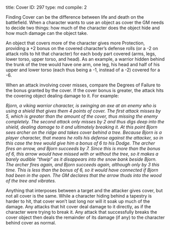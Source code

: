 title:          Cover
ID:             297
type:           md
compile:        2


Finding Cover can be the difference between life and death on the battlefield. When a character wants to use an object as cover the GM needs to decide two things: how much of the character does the object hide and how much damage can the object take.

An object that covers more of the character gives more Protection, providing a +2 bonus on the covered character’s defense rolls (or a -2 on attack rolls to hit that character) for each body part covered (arms, legs, lower torso, upper torso, and head). As an example, a warrior hidden behind the trunk of the tree would have one arm, one leg, his head and half of his upper and lower torso (each thus being a -1, instead of a -2) covered for a -6.

When an attack involving cover misses, compare the Degrees of Failure to the bonus granted by the cover. If the cover bonus is greater, the attack hits the covering object dealing damage to it. For example:

*Bjorn, a viking warrior character, is swinging an axe at an enemy who is using a shield that gives them 4 points of cover. The first attack misses by 5, which is greater than the amount of the cover, thus missing the enemy completely. The second attack only misses by 2 and thus digs deep into the shield, dealing damage to it and ultimately breaking it. At this point Bjorn sees archer on the ridge and takes cover behind a tree. Because Bjorn is a player character, that means he rolls his defense against the attacker, so in this case the tree would give him a bonus of 6 to his Dodge. The archer fires an arrow, and Bjorn succeeds by 7. Since this is more than the bonus of 6, this arrow would have missed with or without the tree, so it makes a barely audible “thwip” as it disappears into the snow bank beside Bjorn. The archer fires again, and Bjorn succeeds again, although only by 3 this time. This is less than the bonus of 6, so it would have connected if Bjorn had been in the open. The GM declares that the arrow thuds into the wood of the tree and vibrates.*

Anything that interposes between a target and the attacker gives cover, but not all cover is the same. While a character hiding behind a tapestry is harder to hit, that cover won’t last long nor will it soak up much of the damage. Any attacks that hit cover deal damage to it directly, as if the character were trying to break it. Any attack that successfully breaks the cover object then deals the remainder of its damage (if any) to the character behind cover as normal.